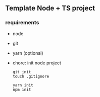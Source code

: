 

## Template Node + TS project

### requirements

  - node
  - git
  - yarn (optional)

- chore: init node project

      git init
      touch .gitignore

      yarn init
      npm init
